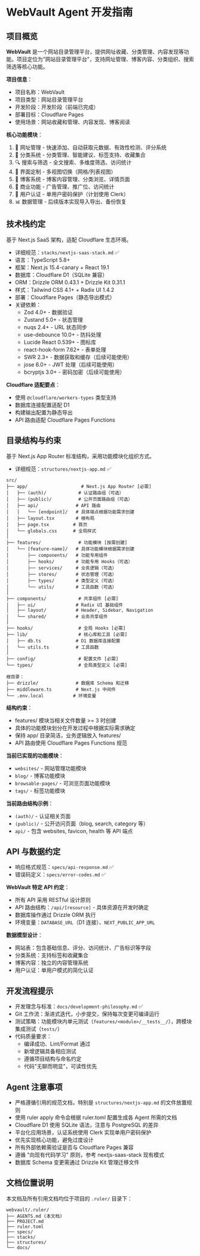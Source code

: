# WebVault Agent 开发指南

## 项目概览

**WebVault** 是一个网站目录管理平台，提供网址收藏、分类管理、内容发现等功能。项目定位为"网站目录管理平台"，支持网址管理、博客内容、分类组织、搜索筛选等核心功能。

**项目信息**：
- 项目名称：WebVault
- 项目类型：网站目录管理平台
- 开发阶段：开发阶段（前端已完成）
- 部署目标：Cloudflare Pages
- 使用场景：网站收藏和管理、内容发现、博客阅读

**核心功能模块**：
1. 🔗 网址管理 - 快速添加、自动获取元数据、有效性检测、评分系统
2. 📁 分类系统 - 分类管理、智能建议、标签支持、收藏集合
3. 🔍 搜索与筛选 - 全文搜索、多维度筛选、访问统计
4. 🎨 界面定制 - 多视图切换（网格/列表视图）
5. 📝 博客系统 - 博客内容管理、分类浏览、详情页面
6. 💼 商业功能 - 广告管理、推广位、访问统计
7. 🔐 用户认证 - 单用户密码保护（计划使用 Clerk）
8. 📊 数据管理 - 后续版本实现导入导出、备份恢复

## 技术栈约定

基于 Next.js SaaS 架构，适配 Cloudflare 生态环境。

- 详细规范：`stacks/nextjs-saas-stack.md` ✅
- 语言：TypeScript 5.8+
- 框架：Next.js 15.4-canary + React 19.1
- 数据库：Cloudflare D1（SQLite 兼容）
- ORM：Drizzle ORM 0.43.1 + Drizzle Kit 0.31.1
- 样式：Tailwind CSS 4.1+ + Radix UI 1.4.2
- 部署：Cloudflare Pages（静态导出模式）
- 关键依赖：
  - Zod 4.0+ - 数据验证
  - Zustand 5.0+ - 状态管理
  - nuqs 2.4+ - URL 状态同步
  - use-debounce 10.0+ - 防抖处理
  - Lucide React 0.539+ - 图标库
  - react-hook-form 7.62+ - 表单处理
  - SWR 2.3+ - 数据获取和缓存（后续可能使用）
  - jose 6.0+ - JWT 处理（后续可能使用）
  - bcryptjs 3.0+ - 密码加密（后续可能使用）

**Cloudflare 适配要点**：
- 使用 `@cloudflare/workers-types` 类型支持
- 数据库连接配置适配 D1
- 构建输出配置为静态导出
- API 路由适配 Cloudflare Pages Functions

## 目录结构与约束

基于 Next.js App Router 标准结构，采用功能模块化组织方式。

- 详细规范：`structures/nextjs-app.md` ✅

```
src/
├── app/                    # Next.js App Router [必需]
│   ├── (auth)/            # 认证路由组（可选）
│   ├── (public)/          # 公开页面路由组（可选）
│   ├── api/              # API 路由
│   │   └── [endpoint]/   # 具体端点根据功能需求创建
│   ├── layout.tsx        # 根布局
│   ├── page.tsx         # 首页
│   └── globals.css      # 全局样式
│
├── features/              # 功能模块 [按需创建]
│   └── [feature-name]/   # 具体功能模块根据需求创建
│       ├── components/   # 功能专用组件
│       ├── hooks/        # 功能专用 Hooks（可选）
│       ├── services/     # 业务逻辑（可选）
│       ├── stores/       # 状态管理（可选）
│       ├── types/        # 类型定义（可选）
│       └── utils/        # 工具函数（可选）
│
├── components/            # 共享组件 [必需]
│   ├── ui/               # Radix UI 基础组件
│   ├── layout/           # Header, Sidebar, Navigation
│   └── shared/           # 业务共享组件
│
├── hooks/                 # 全局 Hooks [必需]
├── lib/                   # 核心库和工具 [必需]
│   ├── db.ts             # D1 数据库连接配置
│   └── utils.ts          # 工具函数
│
├── config/                # 配置文件 [必需]
└── types/                 # 全局类型定义 [必需]

根目录：
├── drizzle/              # 数据库 Schema 和迁移
├── middleware.ts         # Next.js 中间件
└── .env.local           # 环境变量
```

**结构约束**：
- features/ 模块当相关文件数量 >= 3 时创建
- 具体的功能模块划分在开发过程中根据实际需求确定
- 保持 app/ 目录简洁，业务逻辑放入 features/
- API 路由使用 Cloudflare Pages Functions 规范

**当前已实现的功能模块**：
- `websites/` - 网站管理功能模块
- `blog/` - 博客功能模块
- `browsable-pages/` - 可浏览页面功能模块
- `tags/` - 标签功能模块

**当前路由结构示例**：
- `(auth)/` - 认证相关页面
- `(public)/` - 公开访问页面（blog, search, category 等）
- `api/` - 包含 websites, favicon, health 等 API 端点

## API 与数据约定

- 响应格式规范：`specs/api-response.md` ✅
- 错误码定义：`specs/error-codes.md` ✅

**WebVault 特定 API 约定**：
- 所有 API 采用 RESTful 设计原则
- API 路由结构：`/api/[resource]` - 具体资源在开发时确定
- 数据库操作通过 Drizzle ORM 执行
- 环境变量：`DATABASE_URL`（D1 连接）、`NEXT_PUBLIC_APP_URL`

**数据模型设计**：
- 网站表：包含基础信息、评分、访问统计、广告标识等字段
- 分类系统：支持标签和收藏集合
- 博客内容：独立的内容管理系统
- 用户认证：单用户模式的简化认证

## 开发流程提示

- 开发理念与标准：`docs/development-philosophy.md` ✅
- Git 工作流：渐进式迭代，小步提交，保持每次变更可编译运行
- 测试策略：功能模块内单元测试（`features/<module>/__tests__/`），跨模块集成测试（`tests/`）
- 代码质量要求：
  - 编译成功、Lint/Format 通过
  - 新增逻辑具备相应测试
  - 遵循项目结构与命名约定
  - 代码"无聊而明显"，可读性优先

## Agent 注意事项

- 严格遵循引用的规范文档，特别是 `structures/nextjs-app.md` 的文件放置规则
- 使用 ruler apply 命令会根据 ruler.toml 配置生成各 Agent 所需的文档
- Cloudflare D1 使用 SQLite 语法，注意与 PostgreSQL 的差异
- 平台化应用场景，认证系统使用 Clerk 实现单用户密码保护
- 优先实现核心功能，避免过度设计
- 所有外部依赖需验证是否与 Cloudflare Pages 兼容
- 遵循 "向现有代码学习" 原则，参考 nextjs-saas-stack 现有模式
- 数据库 Schema 变更需通过 Drizzle Kit 管理迁移文件

## 文档位置说明
本文档及所有引用文档均位于项目的 `.ruler/` 目录下：
```
webvault/.ruler/
├── AGENTS.md (本文档)
├── PROJECT.md
├── ruler.toml
├── specs/
├── stacks/
├── structures/
└── docs/
```